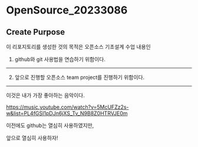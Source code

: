 # OpenSource_20233086



## Create Purpose
이 리포지토리를 생성한 것의 목적은 오픈소스 기초설계 수업 내용인

1. github와 git 사용법을 연습하기 위함이다.
--------------------------------------------------------------
2. 앞으로 진행할 오픈소스 team project를 진행하기 위함이다.
--------------------------------------------------------------

이것은 내가 가장 좋아하는 음악이다.

<https://music.youtube.com/watch?v=5McUFZz2s-w&list=PL4fGSI1pDJn6jXS_Tv_N9B8Z0HTRVJE0m>

이전에도 github는 열심히 사용하였지만,

앞으로 열심히 사용하자!
